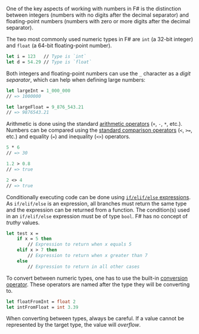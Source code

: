One of the key aspects of working with numbers in F# is the distinction between integers (numbers with no digits after the decimal separator) and floating-point numbers (numbers with zero or more digits after the decimal separator).

The two most commonly used numeric types in F# are `int` (a 32-bit integer) and `float` (a 64-bit floating-point number).

```fsharp
let i = 123   // Type is `int`
let d = 54.29 // Type is `float`
```

Both integers and floating-point numbers can use the `_` character as a _digit separator_, which can help when defining large numbers:

```fsharp
let largeInt = 1_000_000
// => 1000000

let largeFloat = 9_876_543.21
// => 9876543.21
```

Arithmetic is done using the standard [arithmetic operators][arithmetic-operators] (`+`, `-`, `*`, etc.). Numbers can be compared using the [standard comparison operators][comparison-operators] (`<`, `>=`, etc.) and equality (`=`) and inequality (`<>`) operators.

```fsharp
5 * 6
// => 30

1.2 > 0.8
// => true

2 <> 4
// => true
```

Conditionally executing code can be done using [`if/elif/else` expressions][conditional-expression]. As `if/elif/else` is an expression, all branches must return the same type and the expression can be returned from a function. The condition(s) used in an `if/elif/else` expression must be of type `bool`. F# has no concept of _truthy_ values.

```fsharp
let test x =
    if x = 5 then
        // Expression to return when x equals 5
    elif x > 7 then
        // Expression to return when x greater than 7
    else
        // Expression to return in all other cases
```

To convert between numeric types, one has to use the built-in [conversion operator][conversion-operators]. These operators are named after the type they will be converting to.

```fsharp
let floatFromInt = float 2
let intFromFloat = int 3.39
```

When converting between types, always be careful. If a value cannot be represented by the target type, the value will _overflow_.

[conditional-expression]: https://docs.microsoft.com/en-us/dotnet/fsharp/language-reference/conditional-expressions-if-then-else
[conversion-operators]: https://docs.microsoft.com/en-us/dotnet/fsharp/language-reference/casting-and-conversions#arithmetic-types
[arithmetic-operators]: https://docs.microsoft.com/en-us/dotnet/fsharp/language-reference/symbol-and-operator-reference/arithmetic-operators
[comparison-operators]: https://docs.microsoft.com/en-us/dotnet/fsharp/language-reference/symbol-and-operator-reference/arithmetic-operators#summary-of-binary-comparison-operators
